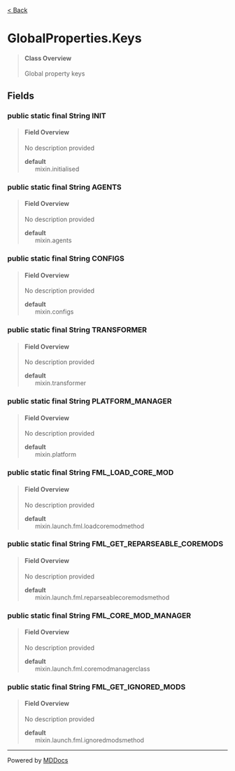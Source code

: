 [< Back](../README.md)
# GlobalProperties.Keys #
>#### Class Overview ####
>Global property keys
## Fields ##
### public static final String INIT ###
>#### Field Overview ####
>No description provided
>
>**default**<br />
>&nbsp;&nbsp;&nbsp;&nbsp;&nbsp;&nbsp;mixin.initialised
>
### public static final String AGENTS ###
>#### Field Overview ####
>No description provided
>
>**default**<br />
>&nbsp;&nbsp;&nbsp;&nbsp;&nbsp;&nbsp;mixin.agents
>
### public static final String CONFIGS ###
>#### Field Overview ####
>No description provided
>
>**default**<br />
>&nbsp;&nbsp;&nbsp;&nbsp;&nbsp;&nbsp;mixin.configs
>
### public static final String TRANSFORMER ###
>#### Field Overview ####
>No description provided
>
>**default**<br />
>&nbsp;&nbsp;&nbsp;&nbsp;&nbsp;&nbsp;mixin.transformer
>
### public static final String PLATFORM_MANAGER ###
>#### Field Overview ####
>No description provided
>
>**default**<br />
>&nbsp;&nbsp;&nbsp;&nbsp;&nbsp;&nbsp;mixin.platform
>
### public static final String FML_LOAD_CORE_MOD ###
>#### Field Overview ####
>No description provided
>
>**default**<br />
>&nbsp;&nbsp;&nbsp;&nbsp;&nbsp;&nbsp;mixin.launch.fml.loadcoremodmethod
>
### public static final String FML_GET_REPARSEABLE_COREMODS ###
>#### Field Overview ####
>No description provided
>
>**default**<br />
>&nbsp;&nbsp;&nbsp;&nbsp;&nbsp;&nbsp;mixin.launch.fml.reparseablecoremodsmethod
>
### public static final String FML_CORE_MOD_MANAGER ###
>#### Field Overview ####
>No description provided
>
>**default**<br />
>&nbsp;&nbsp;&nbsp;&nbsp;&nbsp;&nbsp;mixin.launch.fml.coremodmanagerclass
>
### public static final String FML_GET_IGNORED_MODS ###
>#### Field Overview ####
>No description provided
>
>**default**<br />
>&nbsp;&nbsp;&nbsp;&nbsp;&nbsp;&nbsp;mixin.launch.fml.ignoredmodsmethod
>

---
Powered by [MDDocs](https://github.com/VRCube/MDDocs)